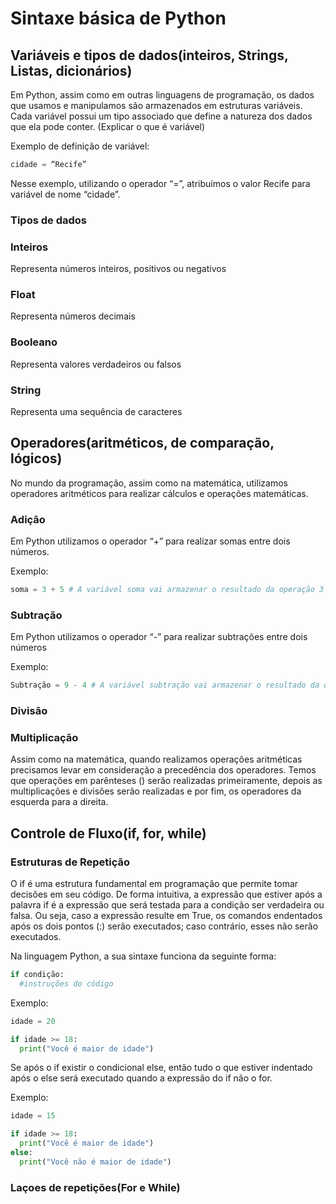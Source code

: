 <h1>Sintaxe básica de Python </h1>

<h2>Variáveis e tipos de dados(inteiros, Strings, Listas, dicionários)</h2>

Em Python, assim como em outras linguagens de programação, os dados que usamos e manipulamos são armazenados em estruturas variáveis. Cada variável possui um tipo associado que define a natureza dos dados que ela pode conter.
(Explicar o que é variável)

Exemplo de definição de variável:

```python
cidade = “Recife”
```
Nesse exemplo, utilizando o operador “=”, atribuímos o valor Recife para variável de nome “cidade”.

<h3>Tipos de dados</h3>

<h3>Inteiros</h3>

Representa números inteiros, positivos ou negativos

<h3>Float</h3>

Representa números decimais

<h3>Booleano</h3>

Representa valores verdadeiros ou falsos

<h3>String</h3>

Representa uma sequência de caracteres


<h2>  Operadores(aritméticos, de comparação, lógicos) </h2>

No mundo da programação, assim como na matemática, utilizamos operadores aritméticos para realizar cálculos e operações matemáticas. 

<h3>Adição</h3>

Em Python utilizamos o operador “+” para realizar somas entre dois números.

Exemplo:

```python
soma = 3 + 5 # A variável soma vai armazenar o resultado da operação 3 + 5, que resulta em 8.
```
<h3>Subtração</h3>

Em Python utilizamos o operador “-” para realizar subtrações entre dois números

Exemplo:

```python
Subtração = 9 - 4 # A variável subtração vai armazenar o resultado da operação 9 - 4, que resulta em 5.

```
<h3>Divisão</h3>

<h3>Multiplicação</h3>

Assim como na matemática, quando realizamos operações aritméticas precisamos levar em consideração a precedência dos operadores. Temos que operações em parênteses () serão realizadas primeiramente, depois as multiplicações e divisões serão realizadas e por fim, os operadores da esquerda para a direita.

<h2>Controle de Fluxo(if, for, while)</h2>

<h3>Estruturas de Repetição</h3>
  
O if é uma estrutura fundamental em programação que permite tomar decisões em seu código.
De forma intuitiva, a expressão que estiver após a palavra if é a expressão que será testada para a condição ser verdadeira ou falsa. Ou seja, caso a expressão resulte em True, os comandos endentados após os dois pontos (:) serão executados; caso contrário, esses não serão executados.

Na linguagem Python, a sua sintaxe funciona da seguinte forma:

```python
if condição:
  #instruções do código
```

Exemplo:
```python
idade = 20

if idade >= 18:
  print("Você é maior de idade")
```

Se após o if existir o condicional else, então tudo o que estiver indentado após o else será executado quando a expressão do if não o for.

Exemplo:

```python
idade = 15

if idade >= 18:
  print("Você é maior de idade")
else:
  print("Você não é maior de idade")
```

<h3>Laçoes de repetições(For e While)</h3>

